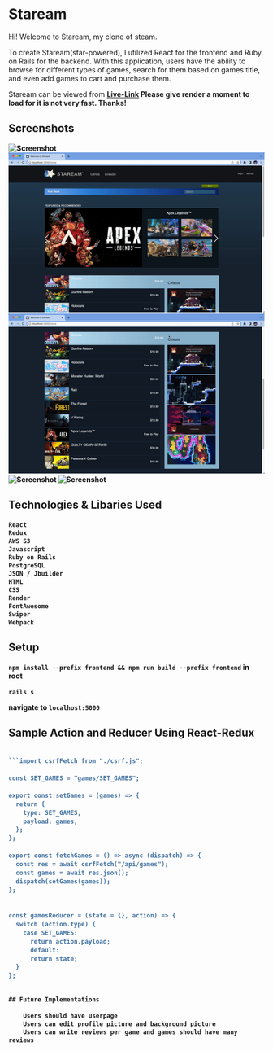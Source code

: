# Staream

Hi! Welcome to Staream, my clone of steam.

To create Staream(star-powered), I utilized React for the frontend and Ruby on Rails for the backend. With this application, users have the ability to browse for different types of games, search for them based on games title, and even add games to cart and purchase them.

Staream can be viewed from <b>[Live-Link](https://staream.onrender.com)
Please give render a moment to load for it is not very fast. Thanks!

## Screenshots

![Screenshot](screenshots/1st.gif)
![Screenshot](screenshots/2nd.gif)
![Screenshot](screenshots/3rd.gif)
![Screenshot](screenshots/4th.gif)
![Screenshot](screenshots/5th.gif)

## Technologies & Libaries Used

    React
    Redux
    AWS S3
    Javascript
    Ruby on Rails
    PostgreSQL
    JSON / Jbuilder
    HTML
    CSS
    Render
    FontAwesome
    Swiper
    Webpack

## Setup

`npm install --prefix frontend && npm run build --prefix frontend` in root

`rails s`

navigate to `localhost:5000`

## Sample Action and Reducer Using React-Redux

````javascript

```import csrfFetch from "./csrf.js";

const SET_GAMES = "games/SET_GAMES";

export const setGames = (games) => {
  return {
    type: SET_GAMES,
    payload: games,
  };
};

export const fetchGames = () => async (dispatch) => {
  const res = await csrfFetch("/api/games");
  const games = await res.json();
  dispatch(setGames(games));
};


const gamesReducer = (state = {}, action) => {
  switch (action.type) {
    case SET_GAMES:
      return action.payload;
      default:
      return state;
  }
};
````

```

## Future Implementations

    Users should have userpage
    Users can edit profile picture and background picture
    Users can write reviews per game and games should have many reviews
```
